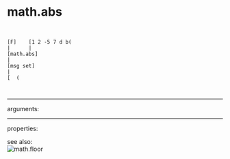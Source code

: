 # math.abs

```


[F]    [1 2 -5 7 d b(
|      |
[math.abs]
|
[msg set]
|
[  (

            
```
---
arguments:


---
properties:


see also:<br>
![math.floor]("img/object_math.floor.png")
